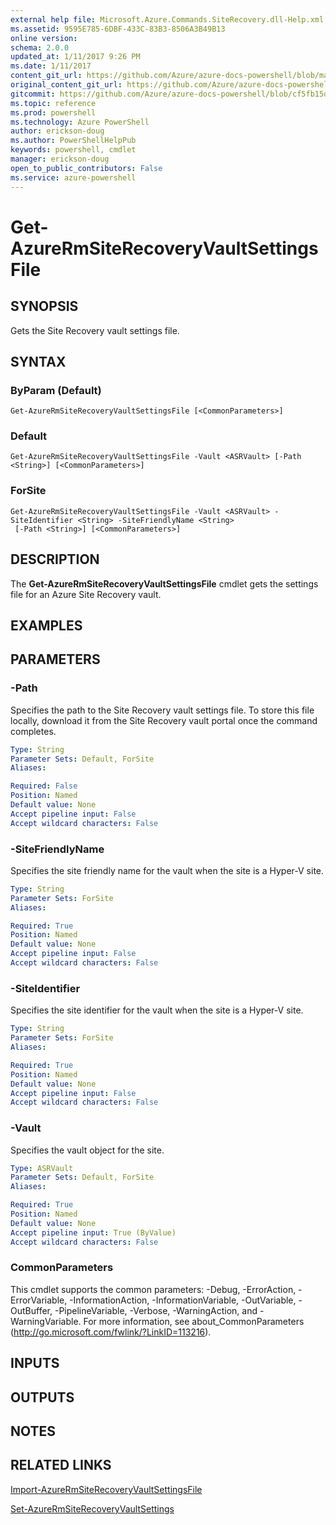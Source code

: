 ```yaml
---
external help file: Microsoft.Azure.Commands.SiteRecovery.dll-Help.xml
ms.assetid: 9595E785-6DBF-433C-83B3-8506A3B49B13
online version: 
schema: 2.0.0
updated_at: 1/11/2017 9:26 PM
ms.date: 1/11/2017
content_git_url: https://github.com/Azure/azure-docs-powershell/blob/master/azureps-cmdlets-docs/ResourceManager/AzureRM.SiteRecovery/v3.3.0/Get-AzureRmSiteRecoveryVaultSettingsFile.md
original_content_git_url: https://github.com/Azure/azure-docs-powershell/blob/master/azureps-cmdlets-docs/ResourceManager/AzureRM.SiteRecovery/v3.3.0/Get-AzureRmSiteRecoveryVaultSettingsFile.md
gitcommit: https://github.com/Azure/azure-docs-powershell/blob/cf5fb15dcd1fe2c86458f47e1a11dc88817021fc/azureps-cmdlets-docs/ResourceManager/AzureRM.SiteRecovery/v3.3.0/Get-AzureRmSiteRecoveryVaultSettingsFile.md
ms.topic: reference
ms.prod: powershell
ms.technology: Azure PowerShell
author: erickson-doug
ms.author: PowerShellHelpPub
keywords: powershell, cmdlet
manager: erickson-doug
open_to_public_contributors: False
ms.service: azure-powershell
---
```


# Get-AzureRmSiteRecoveryVaultSettingsFile

## SYNOPSIS
Gets the Site Recovery vault settings file.

## SYNTAX

### ByParam (Default)
```
Get-AzureRmSiteRecoveryVaultSettingsFile [<CommonParameters>]
```

### Default
```
Get-AzureRmSiteRecoveryVaultSettingsFile -Vault <ASRVault> [-Path <String>] [<CommonParameters>]
```

### ForSite
```
Get-AzureRmSiteRecoveryVaultSettingsFile -Vault <ASRVault> -SiteIdentifier <String> -SiteFriendlyName <String>
 [-Path <String>] [<CommonParameters>]
```

## DESCRIPTION
The **Get-AzureRmSiteRecoveryVaultSettingsFile** cmdlet gets the settings file for an Azure Site Recovery vault.

## EXAMPLES

## PARAMETERS

### -Path
Specifies the path to the Site Recovery vault settings file.
To store this file locally, download it from the Site Recovery vault portal once the command completes.

```yaml
Type: String
Parameter Sets: Default, ForSite
Aliases: 

Required: False
Position: Named
Default value: None
Accept pipeline input: False
Accept wildcard characters: False
```

### -SiteFriendlyName
Specifies the site friendly name for the vault when the site is a Hyper-V site.

```yaml
Type: String
Parameter Sets: ForSite
Aliases: 

Required: True
Position: Named
Default value: None
Accept pipeline input: False
Accept wildcard characters: False
```

### -SiteIdentifier
Specifies the site identifier for the vault when the site is a Hyper-V site.

```yaml
Type: String
Parameter Sets: ForSite
Aliases: 

Required: True
Position: Named
Default value: None
Accept pipeline input: False
Accept wildcard characters: False
```

### -Vault
Specifies the vault object for the site.

```yaml
Type: ASRVault
Parameter Sets: Default, ForSite
Aliases: 

Required: True
Position: Named
Default value: None
Accept pipeline input: True (ByValue)
Accept wildcard characters: False
```

### CommonParameters
This cmdlet supports the common parameters: -Debug, -ErrorAction, -ErrorVariable, -InformationAction, -InformationVariable, -OutVariable, -OutBuffer, -PipelineVariable, -Verbose, -WarningAction, and -WarningVariable. For more information, see about_CommonParameters (http://go.microsoft.com/fwlink/?LinkID=113216).

## INPUTS

## OUTPUTS

## NOTES

## RELATED LINKS

[Import-AzureRmSiteRecoveryVaultSettingsFile](xref:ResourceManager/AzureRM.SiteRecovery/v3.3.0/Import-AzureRmSiteRecoveryVaultSettingsFile.md)

[Set-AzureRmSiteRecoveryVaultSettings](xref:ResourceManager/AzureRM.SiteRecovery/v3.3.0/Set-AzureRmSiteRecoveryVaultSettings.md)
